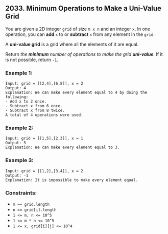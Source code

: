 ## 2033. Minimum Operations to Make a Uni-Value Grid

You are given a 2D integer ```grid``` of size ```m x n``` and an integer ```x```. In one operation, you can **add** ```x``` to or **subtract** ```x``` from any element in the ```grid```.

A **uni-value grid** is a grid where all the elements of it are equal.

Return *the **minimum** number of operations to make the grid **uni-value**.* If it is not possible, return ```-1```.

### Example 1:
```
Input: grid = [[2,4],[6,8]], x = 2
Output: 4
Explanation: We can make every element equal to 4 by doing the following:
- Add x to 2 once.
- Subtract x from 6 once.
- Subtract x from 8 twice.
A total of 4 operations were used.
```
### Example 2:
```
Input: grid = [[1,5],[2,3]], x = 1
Output: 5
Explanation: We can make every element equal to 3.
```
### Example 3:
```
Input: grid = [[1,2],[3,4]], x = 2
Output: -1
Explanation: It is impossible to make every element equal.
```

### Constraints:

* ```m == grid.length```
* ```n == grid[i].length```
* ```1 <= m, n <= 10^5```
* ```1 <= m * n <= 10^5```
* ```1 <= x, grid[i][j] <= 10^4```
